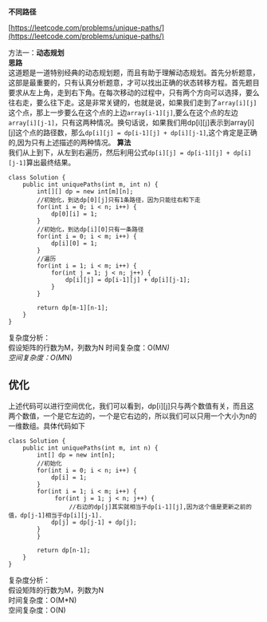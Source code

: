 **不同路径**  

[https://leetcode.com/problems/unique-paths/](https://leetcode.com/problems/unique-paths/)

方法一：**动态规划**  
**思路**  
这道题是一道特别经典的动态规划题，而且有助于理解动态规划。首先分析题意，这部是最重要的，只有认真分析题意，才可以找出正确的状态转移方程。首先题目要求从左上角，走到右下角。在每次移动的过程中，只有两个方向可以选择，要么往右走，要么往下走。这是非常关键的，也就是说，如果我们走到了`array[i][j]`这个点，那上一步要么在这个点的上边`array[i-1][j]`,要么在这个点的左边`array[i][j-1]`，只有这两种情况。换句话说，如果我们用dp[i][j]表示到array[i][j]这个点的路径数，那么`dp[i][j] = dp[i-1][j] + dp[i][j-1]`,这个肯定是正确的,因为只有上述描述的两种情况。
**算法**  
我们从上到下，从左到右遍历，然后利用公式`dp[i][j] = dp[i-1][j] + dp[i][j-1]`算出最终结果。  
```
class Solution {
    public int uniquePaths(int m, int n) {
        int[][] dp = new int[m][n];
        //初始化，到达dp[0][j]只有1条路径，因为只能往右和下走
        for(int i = 0; i < n; i++) {
            dp[0][i] = 1;
        }
        //初始化，到达dp[i][0]只有一条路径
        for(int i = 0; i < m; i++) {
            dp[i][0] = 1;
        }
        //遍历
        for(int i = 1; i < m; i++) {
            for(int j = 1; j < n; j++) {
                dp[i][j] = dp[i-1][j] + dp[i][j-1];
            }
        }
        
        return dp[m-1][n-1];
    }
}
```
复杂度分析：  
假设矩阵的行数为M，列数为N
时间复杂度：O(M*N)  
空间复杂度：O(M*N)  

## 优化
上述代码可以进行空间优化，我们可以看到，dp[i][j]只与两个数值有关，而且这两个数值，一个是它左边的，一个是它右边的，所以我们可以只用一个大小为n的一维数组。具体代码如下  
```
class Solution {
    public int uniquePaths(int m, int n) {
        int[] dp = new int[n];
        //初始化
        for(int i = 0; i < n; i++) {
            dp[i] = 1;
        }
        for(int i = 1; i < m; i++) {
             for(int j = 1; j < n; j++) {
                 //右边的dp[j]其实就相当于dp[i-1][j],因为这个值是更新之前的值，dp[j-1]相当于dp[i][j-1].
            dp[j] = dp[j-1] + dp[j];
        }
        }
       
        return dp[n-1];
    }
}
```
复杂度分析：  
假设矩阵的行数为M，列数为N  
时间复杂度：O(M*N)  
空间复杂度：O(N)  